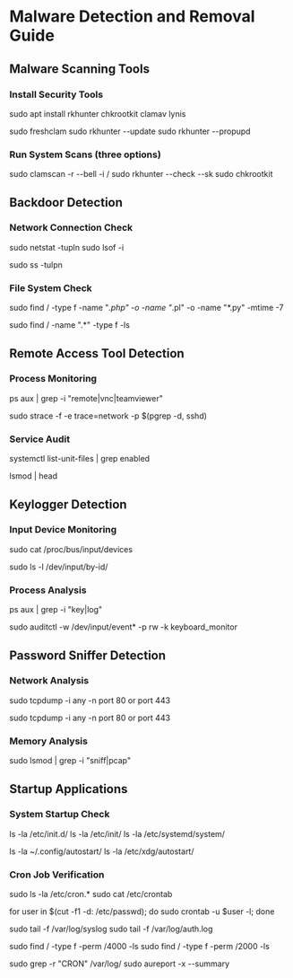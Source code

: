 # Malware Detection and Removal Guide

## Malware Scanning Tools

### Install Security Tools

sudo apt install rkhunter chkrootkit clamav lynis

sudo freshclam
sudo rkhunter --update
sudo rkhunter --propupd

### Run System Scans (three options)
sudo clamscan -r --bell -i /
sudo rkhunter --check --sk
sudo chkrootkit

## Backdoor Detection
### Network Connection Check
sudo netstat -tupln
sudo lsof -i

sudo ss -tulpn

### File System Check
sudo find / -type f -name "*.php" -o -name "*.pl" -o -name "*.py" -mtime -7

sudo find / -name ".*" -type f -ls

## Remote Access Tool Detection
### Process Monitoring
ps aux | grep -i "remote\|vnc\|teamviewer"

sudo strace -f -e trace=network -p $(pgrep -d, sshd)

### Service Audit
systemctl list-unit-files | grep enabled

lsmod | head

## Keylogger Detection
### Input Device Monitoring
sudo cat /proc/bus/input/devices

sudo ls -l /dev/input/by-id/

### Process Analysis
ps aux | grep -i "key\|log"

sudo auditctl -w /dev/input/event* -p rw -k keyboard_monitor

## Password Sniffer Detection
### Network Analysis
sudo tcpdump -i any -n port 80 or port 443

sudo tcpdump -i any -n port 80 or port 443

### Memory Analysis
sudo lsmod | grep -i "sniff\|pcap"

## Startup Applications
### System Startup Check
ls -la /etc/init.d/
ls -la /etc/init/
ls -la /etc/systemd/system/

ls -la ~/.config/autostart/
ls -la /etc/xdg/autostart/

### Cron Job Verification
sudo ls -la /etc/cron.*
sudo cat /etc/crontab

for user in $(cut -f1 -d: /etc/passwd); do sudo crontab -u $user -l; done

sudo tail -f /var/log/syslog
sudo tail -f /var/log/auth.log

sudo find / -type f -perm /4000 -ls
sudo find / -type f -perm /2000 -ls

sudo grep -r "CRON" /var/log/
sudo aureport -x --summary


